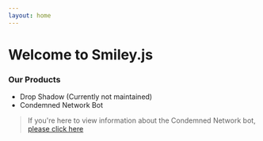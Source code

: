 ```yaml
---
layout: home
---
```

<meta charset="UTF-8" />
<link rel="stylesheet" href="/privacy.css" />
<meta name="robots" content="noindex, nofollow, noarchive, nocache, nosnippet, noimageindex">
<meta name="viewport" content="width=device-width, initial-scale=1.0" />

# Welcome to Smiley.js

### Our Products
* Drop Shadow (Currently not maintained)
* Condemned Network Bot

> If you're here to view information about the Condemned Network bot, [please click here](./bot/condemned/menu.md)